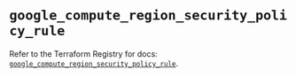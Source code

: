# `google_compute_region_security_policy_rule`

Refer to the Terraform Registry for docs: [`google_compute_region_security_policy_rule`](https://registry.terraform.io/providers/hashicorp/google-beta/6.11.0/docs/resources/google_compute_region_security_policy_rule).

